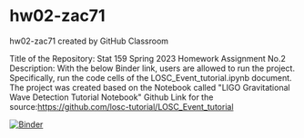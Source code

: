 # hw02-zac71
hw02-zac71 created by GitHub Classroom

Title of the Repository: Stat 159 Spring 2023 Homework Assignment No.2
Description: With the below Binder link, users are allowed to run the project. Specifically, run the code cells of the LOSC_Event_tutorial.ipynb document.
The project was created based on the Notebook called "LIGO Gravitational Wave Detection Tutorial Notebook" Github Link for the source:https://github.com/losc-tutorial/LOSC_Event_tutorial


[![Binder](https://mybinder.org/badge_logo.svg)](https://mybinder.org/v2/gh/UCB-stat-159-s23/hw02-zac71.git/HEAD)